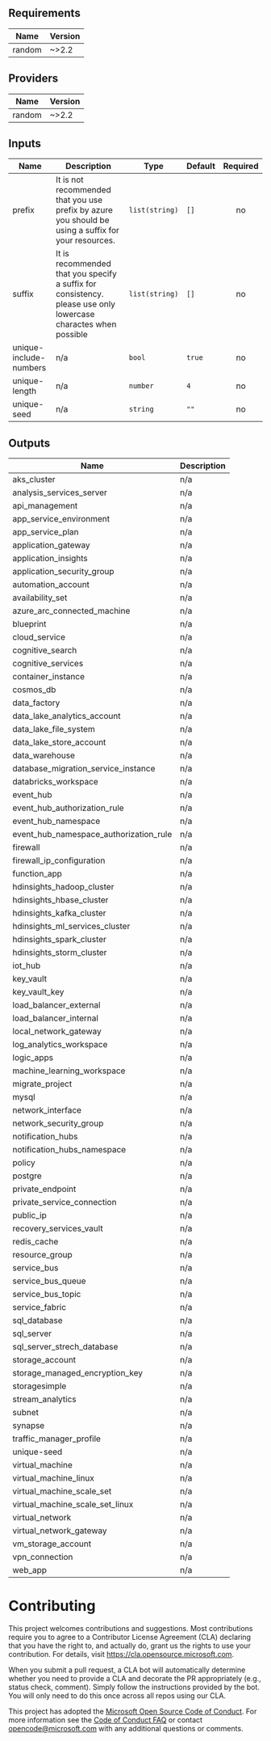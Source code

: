 

<!-- BEGINNING OF PRE-COMMIT-TERRAFORM DOCS HOOK -->
## Requirements

| Name | Version |
|------|---------|
| random | ~>2.2 |

## Providers

| Name | Version |
|------|---------|
| random | ~>2.2 |

## Inputs

| Name | Description | Type | Default | Required |
|------|-------------|------|---------|:--------:|
| prefix | It is not recommended that you use prefix by azure you should be using a suffix for your resources. | `list(string)` | `[]` | no |
| suffix | It is recommended that you specify a suffix for consistency. please use only lowercase charactes when possible | `list(string)` | `[]` | no |
| unique-include-numbers | n/a | `bool` | `true` | no |
| unique-length | n/a | `number` | `4` | no |
| unique-seed | n/a | `string` | `""` | no |

## Outputs

| Name | Description |
|------|-------------|
| aks\_cluster | n/a |
| analysis\_services\_server | n/a |
| api\_management | n/a |
| app\_service\_environment | n/a |
| app\_service\_plan | n/a |
| application\_gateway | n/a |
| application\_insights | n/a |
| application\_security\_group | n/a |
| automation\_account | n/a |
| availability\_set | n/a |
| azure\_arc\_connected\_machine | n/a |
| blueprint | n/a |
| cloud\_service | n/a |
| cognitive\_search | n/a |
| cognitive\_services | n/a |
| container\_instance | n/a |
| cosmos\_db | n/a |
| data\_factory | n/a |
| data\_lake\_analytics\_account | n/a |
| data\_lake\_file\_system | n/a |
| data\_lake\_store\_account | n/a |
| data\_warehouse | n/a |
| database\_migration\_service\_instance | n/a |
| databricks\_workspace | n/a |
| event\_hub | n/a |
| event\_hub\_authorization\_rule | n/a |
| event\_hub\_namespace | n/a |
| event\_hub\_namespace\_authorization\_rule | n/a |
| firewall | n/a |
| firewall\_ip\_configuration | n/a |
| function\_app | n/a |
| hdinsights\_hadoop\_cluster | n/a |
| hdinsights\_hbase\_cluster | n/a |
| hdinsights\_kafka\_cluster | n/a |
| hdinsights\_ml\_services\_cluster | n/a |
| hdinsights\_spark\_cluster | n/a |
| hdinsights\_storm\_cluster | n/a |
| iot\_hub | n/a |
| key\_vault | n/a |
| key\_vault\_key | n/a |
| load\_balancer\_external | n/a |
| load\_balancer\_internal | n/a |
| local\_network\_gateway | n/a |
| log\_analytics\_workspace | n/a |
| logic\_apps | n/a |
| machine\_learning\_workspace | n/a |
| migrate\_project | n/a |
| mysql | n/a |
| network\_interface | n/a |
| network\_security\_group | n/a |
| notification\_hubs | n/a |
| notification\_hubs\_namespace | n/a |
| policy | n/a |
| postgre | n/a |
| private\_endpoint | n/a |
| private\_service\_connection | n/a |
| public\_ip | n/a |
| recovery\_services\_vault | n/a |
| redis\_cache | n/a |
| resource\_group | n/a |
| service\_bus | n/a |
| service\_bus\_queue | n/a |
| service\_bus\_topic | n/a |
| service\_fabric | n/a |
| sql\_database | n/a |
| sql\_server | n/a |
| sql\_server\_strech\_database | n/a |
| storage\_account | n/a |
| storage\_managed\_encryption\_key | n/a |
| storagesimple | n/a |
| stream\_analytics | n/a |
| subnet | n/a |
| synapse | n/a |
| traffic\_manager\_profile | n/a |
| unique-seed | n/a |
| virtual\_machine | n/a |
| virtual\_machine\_linux | n/a |
| virtual\_machine\_scale\_set | n/a |
| virtual\_machine\_scale\_set\_linux | n/a |
| virtual\_network | n/a |
| virtual\_network\_gateway | n/a |
| vm\_storage\_account | n/a |
| vpn\_connection | n/a |
| web\_app | n/a |

<!-- END OF PRE-COMMIT-TERRAFORM DOCS HOOK -->

# Contributing

This project welcomes contributions and suggestions.  Most contributions require you to agree to a
Contributor License Agreement (CLA) declaring that you have the right to, and actually do, grant us
the rights to use your contribution. For details, visit https://cla.opensource.microsoft.com.

When you submit a pull request, a CLA bot will automatically determine whether you need to provide
a CLA and decorate the PR appropriately (e.g., status check, comment). Simply follow the instructions
provided by the bot. You will only need to do this once across all repos using our CLA.

This project has adopted the [Microsoft Open Source Code of Conduct](https://opensource.microsoft.com/codeofconduct/).
For more information see the [Code of Conduct FAQ](https://opensource.microsoft.com/codeofconduct/faq/) or
contact [opencode@microsoft.com](mailto:opencode@microsoft.com) with any additional questions or comments.
